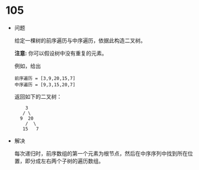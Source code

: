# 105

* 问题

  给定一棵树的前序遍历与中序遍历，依据此构造二叉树。

  **注意:**
  你可以假设树中没有重复的元素。

  例如，给出

  ```
  前序遍历 = [3,9,20,15,7]
  中序遍历 = [9,3,15,20,7]
  ```

  返回如下的二叉树：

  ```
      3
     / \
    9  20
      /  \
     15   7
  ```

* 解决

  每次递归时，前序数组的第一个元素为根节点，然后在中序序列中找到所在位置，即分成左右两个子树的遍历数组。